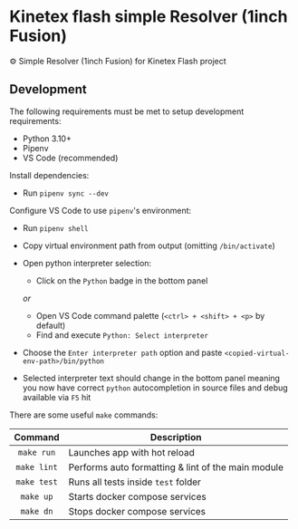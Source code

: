 # Kinetex flash simple Resolver (1inch Fusion)

⚙️ Simple Resolver (1inch Fusion) for Kinetex Flash project

## Development

The following requirements must be met to setup development requirements:

* Python 3.10+
* Pipenv
* VS Code (recommended)

Install dependencies:

* Run `pipenv sync --dev`

Configure VS Code to use `pipenv`'s environment:

* Run `pipenv shell`
* Copy virtual environment path from output (omitting `/bin/activate`)
* Open python interpreter selection:

  * Click on the `Python` badge in the bottom panel

  _or_

  * Open VS Code command palette (`<ctrl> + <shift> + <p>` by default)
  * Find and execute `Python: Select interpreter`

* Choose the `Enter interpreter path` option and paste `<copied-virtual-env-path>/bin/python`
* Selected interpreter text should change in the bottom panel meaning you now have
  correct `python` autocompletion in source files and debug available via `F5` hit

There are some useful `make` commands:

   Command   | Description
:-----------:|------------------------------------------------------------------
 `make run`  | Launches app with hot reload
 `make lint` | Performs auto formatting & lint of the main module
 `make test` | Runs all tests inside `test` folder
 `make up`   | Starts docker compose services
 `make dn`   | Stops docker compose services